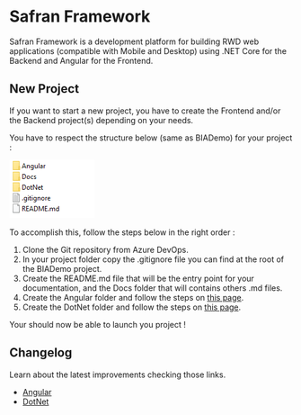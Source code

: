 # Safran Framework

Safran Framework is a development platform for building RWD web applications (compatible with Mobile and Desktop) using .NET Core for the Backend and Angular for the Frontend.

## New Project

If you want to start a new project, you have to create the Frontend and/or the Backend project(s) depending on your needs.

You have to respect the structure below (same as BIADemo) for your project :  

![Structure of Project's folder](./Docs/Images/folderStructure.png)

To accomplish this, follow the steps below in the right order : 
1. Clone the Git repository from Azure DevOps.
2. In your project folder copy the .gitignore file you can find at the root of the BIADemo project.
3. Create the README.md file that will be the entry point for your documentation, and the Docs folder that will contains others .md files.
4. Create the Angular folder and follow the steps on [this page](./Angular/docs/NEW_PROJECT.md).
5. Create the DotNet folder and follow the steps on [this page](./DotNet/Docs/NEW_PROJECT.md).

Your should now be able to launch you project !

## Changelog

Learn about the latest improvements checking those links.

- [Angular](./Angular/CHANGELOG.md)
- [DotNet](./DotNet/CHANGELOG.md)